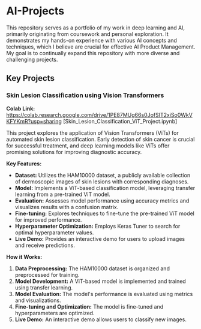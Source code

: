 # AI-Projects
This repository serves as a portfolio of my work in deep learning and AI, primarily originating from coursework and personal exploration. It demonstrates my hands-on experience with various AI concepts and techniques, which I believe are crucial for effective AI Product Management. My goal is to continually expand this repository with more diverse and challenging projects.

## Key Projects

### Skin Lesion Classification using Vision Transformers

**Colab Link:** https://colab.research.google.com/drive/1PE87MUg66s0JofSIT2xiSo0WkVKFYKmR?usp=sharing 
[Skin_Lesion_Classification_ViT_Project.ipynb]

This project explores the application of Vision Transformers (ViTs) for automated skin lesion classification. Early detection of skin cancer is crucial for successful treatment, and deep learning models like ViTs offer promising solutions for improving diagnostic accuracy.

**Key Features:**

* **Dataset:** Utilizes the HAM10000 dataset, a publicly available collection of dermoscopic images of skin lesions with corresponding diagnoses.
* **Model:** Implements a ViT-based classification model, leveraging transfer learning from a pre-trained ViT model.
* **Evaluation:** Assesses model performance using accuracy metrics and visualizes results with a confusion matrix.
* **Fine-tuning:** Explores techniques to fine-tune the pre-trained ViT model for improved performance.
* **Hyperparameter Optimization:** Employs Keras Tuner to search for optimal hyperparameter values.
* **Live Demo:** Provides an interactive demo for users to upload images and receive predictions.

**How it Works:**

1. **Data Preprocessing:** The HAM10000 dataset is organized and preprocessed for training.
2. **Model Development:** A ViT-based model is implemented and trained using transfer learning.
3. **Model Evaluation:** The model's performance is evaluated using metrics and visualizations.
4. **Fine-tuning and Optimization:** The model is fine-tuned and hyperparameters are optimized.
5. **Live Demo:** An interactive demo allows users to classify new images.
